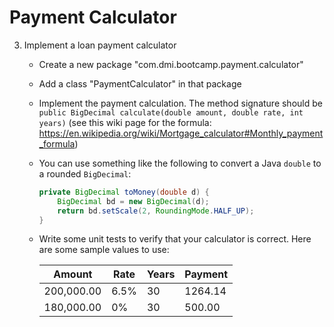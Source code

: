 # Payment Calculator

3. Implement a loan payment calculator

    - Create a new package "com.dmi.bootcamp.payment.calculator"
    - Add a class "PaymentCalculator" in that package
    - Implement the payment calculation. The method signature should be `public BigDecimal calculate(double amount, double rate, int years)` (see this wiki page for the formula: https://en.wikipedia.org/wiki/Mortgage_calculator#Monthly_payment_formula)
    - You can use something like the following to convert a Java `double` to a rounded `BigDecimal`:
        ```java
        private BigDecimal toMoney(double d) {
            BigDecimal bd = new BigDecimal(d);
            return bd.setScale(2, RoundingMode.HALF_UP);
        }
        ```
    - Write some unit tests to verify that your calculator is correct. Here are some sample values to use:

        | Amount | Rate | Years | Payment|
        |--------|------|-------|--------|
        | 200,000.00 | 6.5% | 30 | 1264.14 |
        | 180,000.00 | 0% | 30 | 500.00 |

